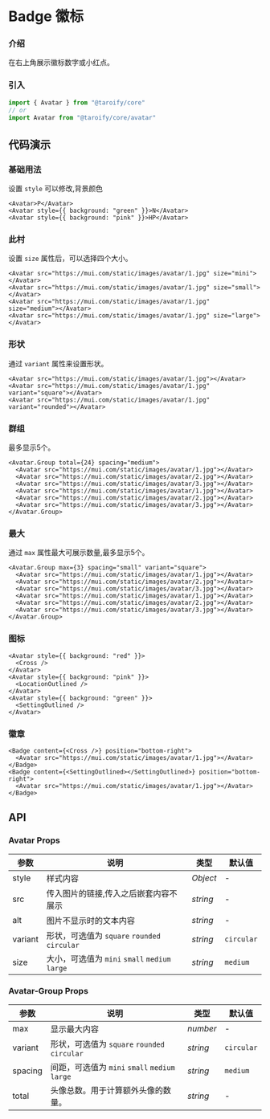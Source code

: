 # Badge 徽标

### 介绍

在右上角展示徽标数字或小红点。

### 引入

```ts
import { Avatar } from "@taroify/core"
// or
import Avatar from "@taroify/core/avatar"
```

## 代码演示

### 基础用法

设置 `style` 可以修改,背景颜色

```tsx
<Avatar>P</Avatar>
<Avatar style={{ background: "green" }}>N</Avatar>
<Avatar style={{ background: "pink" }}>HP</Avatar>
```



### 此村

设置 `size` 属性后，可以选择四个大小。

```tsx
<Avatar src="https://mui.com/static/images/avatar/1.jpg" size="mini"></Avatar>
<Avatar src="https://mui.com/static/images/avatar/1.jpg" size="small"></Avatar>
<Avatar src="https://mui.com/static/images/avatar/1.jpg" size="medium"></Avatar>
<Avatar src="https://mui.com/static/images/avatar/1.jpg" size="large"></Avatar>
```

### 形状

通过 `variant` 属性来设置形状。

```tsx
<Avatar src="https://mui.com/static/images/avatar/1.jpg"></Avatar>
<Avatar src="https://mui.com/static/images/avatar/1.jpg" variant="square"></Avatar>
<Avatar src="https://mui.com/static/images/avatar/1.jpg" variant="rounded"></Avatar>
```


### 群组

最多显示5个。

```tsx
<Avatar.Group total={24} spacing="medium">
  <Avatar src="https://mui.com/static/images/avatar/1.jpg"></Avatar>
  <Avatar src="https://mui.com/static/images/avatar/2.jpg"></Avatar>
  <Avatar src="https://mui.com/static/images/avatar/3.jpg"></Avatar>
  <Avatar src="https://mui.com/static/images/avatar/1.jpg"></Avatar>
  <Avatar src="https://mui.com/static/images/avatar/2.jpg"></Avatar>
  <Avatar src="https://mui.com/static/images/avatar/3.jpg"></Avatar>
</Avatar.Group>
```


### 最大

通过 `max` 属性最大可展示数量,最多显示5个。

```tsx
<Avatar.Group max={3} spacing="small" variant="square">
  <Avatar src="https://mui.com/static/images/avatar/1.jpg"></Avatar>
  <Avatar src="https://mui.com/static/images/avatar/2.jpg"></Avatar>
  <Avatar src="https://mui.com/static/images/avatar/3.jpg"></Avatar>
  <Avatar src="https://mui.com/static/images/avatar/1.jpg"></Avatar>
  <Avatar src="https://mui.com/static/images/avatar/2.jpg"></Avatar>
  <Avatar src="https://mui.com/static/images/avatar/3.jpg"></Avatar>
</Avatar.Group>
```

### 图标


```tsx
<Avatar style={{ background: "red" }}>
  <Cross />
</Avatar>
<Avatar style={{ background: "pink" }}>
  <LocationOutlined />
</Avatar>
<Avatar style={{ background: "green" }}>
  <SettingOutlined />
</Avatar>
```

### 徽章


```tsx
<Badge content={<Cross />} position="bottom-right">
  <Avatar src="https://mui.com/static/images/avatar/1.jpg"></Avatar>
</Badge>
<Badge content={<SettingOutlined></SettingOutlined>} position="bottom-right">
  <Avatar src="https://mui.com/static/images/avatar/1.jpg"></Avatar>
</Badge>
```
## API

### Avatar Props

| 参数 | 说明 | 类型 | 默认值 |
| --- | --- | --- | --- |
| style | 样式内容 | _Object_ | - |
| src | 传入图片的链接,传入之后嵌套内容不展示 | _string_ | - |
| alt | 图片不显示时的文本内容 | _string_ | - |
| variant | 形状，可选值为 `square` `rounded` `circular` | _string_ | `circular` |
| size | 大小，可选值为 `mini` `small` `medium` `large` | _string_ | `medium` |

### Avatar-Group Props

| 参数 | 说明 | 类型 | 默认值 |
| --- | --- | --- | --- |
| max | 显示最大内容 | _number_ | - |
| variant | 形状，可选值为 `square` `rounded` `circular` | _string_ | `circular` |
| spacing | 间距，可选值为 `mini` `small` `medium` `large` | _string_ | `medium` |
| total | 头像总数。用于计算额外头像的数量。| _string_ | - |